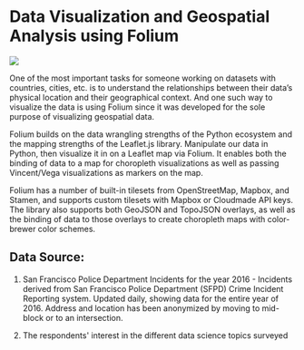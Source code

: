 # Data Visualization and Geospatial Analysis using Folium

<img src="https://media2.giphy.com/media/3ov9k06VQ0SU6f15rW/giphy.gif?cid=790b76114e7ed87fe72e540b6641f7c468c4ecb1693f9d7a&rid=giphy.gif&ct=g" />


One of the most important tasks for someone working on datasets with countries, cities, etc. is to understand the relationships between their data’s physical location and their geographical context.  And one such way to visualize the data is using Folium since it was developed for the sole purpose of visualizing geospatial data. 

Folium builds on the data wrangling strengths of the Python ecosystem and the mapping strengths of the Leaflet.js library. Manipulate our data in Python, then visualize it in on a Leaflet map via Folium. It enables both the binding of data to a map for choropleth visualizations as well as passing Vincent/Vega visualizations as markers on the map.

Folium has a number of built-in tilesets from OpenStreetMap, Mapbox, and Stamen, and supports custom tilesets with Mapbox or Cloudmade API keys. The library also supports both GeoJSON and TopoJSON overlays, as well as the binding of data to those overlays to create choropleth maps with color-brewer color schemes.

</hr>

## Data Source:

1. San Francisco Police Department Incidents for the year 2016 - Incidents derived from San Francisco Police Department (SFPD) Crime Incident Reporting system. Updated daily, showing data for the entire year of 2016. Address and location has been anonymized by moving to mid-block or to an intersection.

2. The respondents' interest in the different data science topics surveyed

